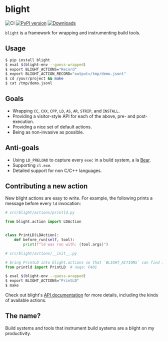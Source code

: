 blight
======

![CI](https://github.com/trailofbits/blight/workflows/CI/badge.svg)
[![PyPI version](https://badge.fury.io/py/blight.svg)](https://badge.fury.io/py/blight)
[![Downloads](https://pepy.tech/badge/blight)](https://pepy.tech/project/blight)

`blight` is a framework for wrapping and instrumenting build tools.

## Usage

```bash
$ pip install blight
$ eval $(blight-env --guess-wrapped)
$ export BLIGHT_ACTIONS="Record"
$ export BLIGHT_ACTION_RECORD="output=/tmp/demo.jsonl"
$ cd /your/project && make
$ cat /tmp/demo.jsonl
```

## Goals

* Wrapping `CC`, `CXX`, `CPP`, `LD`, `AS`, `AR`, `STRIP`, and `INSTALL`.
* Providing a visitor-style API for each of the above, pre- and post-execution.
* Providing a nice set of default actions.
* Being as non-invasive as possible.

## Anti-goals

* Using `LD_PRELOAD` to capture every `exec` in a build system,
a la [Bear](https://github.com/rizsotto/Bear).
* Supporting `cl.exe`.
* Detailed support for non C/C++ languages.

## Contributing a new action

New blight actions are easy to write. For example, the following prints a message before every `ld`
invocation:

```python
# src/blight/actions/printld.py

from blight.action import LDAction


class PrintLD(LDAction):
    def before_run(self, tool):
        print(f"ld was run with: {tool.args}")
```

```python
# src/blight/actions/__init__.py

# bring PrintLD into blight.actions so that `BLIGHT_ACTIONS` can find it
from printld import PrintLD  # noqa: F401
```

```bash
$ eval $(blight-env --guess-wrapped)
$ export BLIGHT_ACTIONS="PrintLD"
$ make
```

Check out blight's [API documentation](https://trailofbits.github.io/blight) for more details,
including the kinds of available actions.

## The name?

Build systems and tools that instrument build systems are a blight on my productivity.
